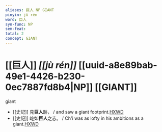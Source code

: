 ```yaml
---
aliases: 巨人 NP GIANT
pinyin: jù rén
word: 巨人
syn-func: NP
sem-feat: 
total: 2
concept: GIANT 
---
```

# [[巨人]] *[[jù rén]]*  [[uuid-a8e89bab-49e1-4426-b230-0ec7887fd8b4|NP]] [[GIANT]]
giant
 - [[史記]] 見**巨人**跡， / and saw a giant footprint.[HXWD](https://hxwd.org/textview.html?location=KR2a0001_tls_004-103a.8)
 - [[史記]] 屹如**巨人**之志。 / Ch'i was as lofty in his ambitions as a giant.[HXWD](https://hxwd.org/textview.html?location=KR2a0001_tls_004-104a.3)